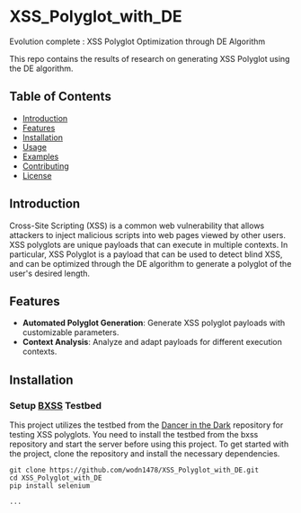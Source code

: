 # XSS_Polyglot_with_DE
 Evolution complete : XSS Polyglot Optimization through DE Algorithm

This repo contains the results of research on generating XSS Polyglot using the DE algorithm.

## Table of Contents

- [Introduction](#introduction)
- [Features](#features)
- [Installation](#installation)
- [Usage](#usage)
- [Examples](#examples)
- [Contributing](#contributing)
- [License](#license)

## Introduction

Cross-Site Scripting (XSS) is a common web vulnerability that allows attackers to inject malicious scripts into web pages viewed by other users. XSS polyglots are unique payloads that can execute in multiple contexts. In particular, XSS Polyglot is a payload that can be used to detect blind XSS, and can be optimized through the DE algorithm to generate a polyglot of the user's desired length.

## Features

- **Automated Polyglot Generation**: Generate XSS polyglot payloads with customizable parameters.
- **Context Analysis**: Analyze and adapt payloads for different execution contexts.

## Installation
### Setup [BXSS](https://github.com/polyxss/bxss) Testbed
This project utilizes the testbed from the [Dancer in the Dark](https://github.com/polyxss/bxss) repository for testing XSS polyglots. You need to install the testbed from the bxss repository and start the server before using this project.
To get started with the project, clone the repository and install the necessary dependencies.

```
git clone https://github.com/wodn1478/XSS_Polyglot_with_DE.git
cd XSS_Polyglot_with_DE
pip install selenium

...
```
